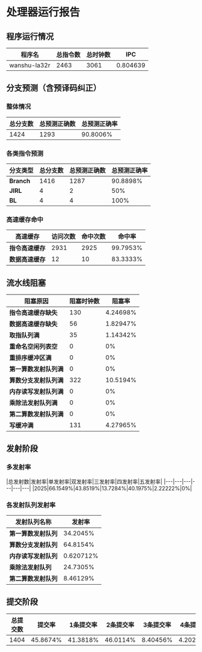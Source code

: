 # 处理器运行报告
## 程序运行情况
|程序名|总指令数|总时钟数|IPC|
|---|---|---|---|
|wanshu-la32r|2463|3061|0.804639|

## 分支预测（含预译码纠正）
### 整体情况
|总分支数|总预测正确数|总预测正确率|
|---|---|---|
|1424|1293|90.8006%|

### 各类指令预测
|分支类型|总分支数|总预测正确数|总预测正确率|
|---|---|---|---|
|**Branch**| 1416 | 1287 | 90.8898%|
|**JIRL**| 4 | 2 | 50%|
|**BL**| 4 | 4 | 100%|

### 高速缓存命中
|高速缓存|访问次数|命中次数|命中率|
|---|---|---|---|
|**指令高速缓存**| 2931 | 2925 | 99.7953%|
|**数据高速缓存**| 12 | 10 | 83.3333%|
## 流水线阻塞
|阻塞原因|阻塞时钟数|阻塞率|
|---|---|---|
|**指令高速缓存缺失**| 130 | 4.24698%|
|**数据高速缓存缺失**| 56 | 1.82947%|
|**取指队列满**| 35 | 1.14342%|
|**重命名空闲列表空**|0 | 0%|
|**重排序缓冲区满**|0 | 0%|
|**第一算数发射队列满**|0 | 0%|
|**算数分支发射队列满**|322 | 10.5194%|
|**内存读写发射队列满**|0 | 0%|
|**乘除法发射队列满**|0 | 0%|
|**第二算数发射队列满**|0 | 0%|
|**写缓冲满**|131 | 4.27965%|

## 发射阶段
### 多发射率
|总发射数|发射率|单发射率|双发射率|三发射率|四发射率|五发射率|
|---|---|---|---|---|---|
|2025|66.1549%|43.8519%|13.7284%|40.1975%|2.22222%|0%|

### 各发射队列发射率
|发射队列名称|发射率|
|---|---|
|**第一算数发射队列**|34.2045%|
|**算数分支发射队列**|64.8154%|
|**内存读写发射队列**|0.620712%|
|**乘除法发射队列**|24.7305%|
|**第二算数发射队列**|8.46129%|

## 提交阶段
|总提交数|提交率|1条提交率|2条提交率|3条提交率|4条提交率|
|---|---|---|---|---|---|
|1404|45.8674%|41.3818%|46.0114%|8.40456%|4.20228%|
